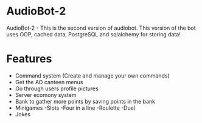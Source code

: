 # AudioBot-2
AudioBot-2 - This is the second version of audiobot. This version of the bot uses OOP, cached data, PostgreSQL and sqlalchemy for storing data!

# Features

* Command system (Create and manage your own commands)
* Get the AO canteen menus
* Go through users profile pictures
* Server ecomony system
* Bank to gather more points by saving points in the bank
* Minigames
 -Slots
 -Four in a line
 -Roulette
 -Duel
* Jokes

